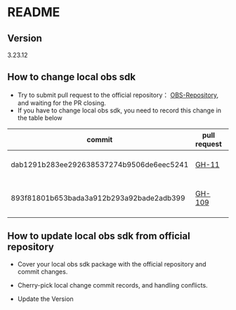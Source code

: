 # README

## Version

3.23.12

## How to change local obs sdk
- Try to submit pull request to the official repository：
[OBS-Repository](https://github.com/huaweicloud/huaweicloud-sdk-go-obs), and waiting for the PR closing.
- If you have to change local obs sdk, you need to record this change in the table below

| commit                                      | pull request                                          | description                 | date       |
|---------------------------------------------|-------------------------------------------------------|-----------------------------|------------|
| dab1291b283ee292638537274b9506de6eec5241    | [GH-11](https://github.com/chnsz/golangsdk/pull/11)   | get proxy URL from env      | 2021.09.10 |
| 893f81801b653bada3a912b293a92bade2adb399    | [GH-109](https://github.com/chnsz/golangsdk/pull/109) | support bucket cross-region | 2022.01.29 |


## How to update local obs sdk from official repository
- Cover your local obs sdk package with the official repository and commit changes.

- Cherry-pick local change commit records, and handling conflicts.

- Update the Version

